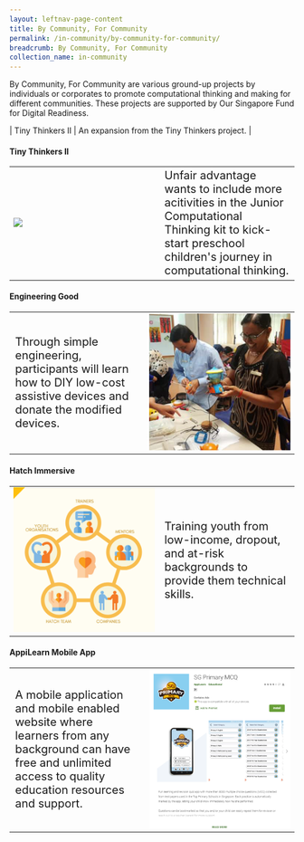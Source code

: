 ```yaml
---
layout: leftnav-page-content
title: By Community, For Community
permalink: /in-community/by-community-for-community/
breadcrumb: By Community, For Community
collection_name: in-community
---
```


By Community, For Community are various ground-up projects by individuals or corporates to promote computational thinking and making for different communities. These projects are supported by Our Singapore Fund for Digital Readiness. <br>


| Tiny Thinkers II | An expansion from the Tiny Thinkers project. |



#### **Tiny Thinkers II**

<table style="width: 100%;" border="0" cellpadding="10">
<tbody>
<tr>
<td style="width: 250px;"><img src="images/in-community/playmaker/20190914_0040.jpg" /></td>
<td style="font-size: 20px;">Unfair advantage wants to include more acitivities in the Junior Computational Thinking kit to kick-start preschool children's journey in computational thinking.<br /></td>
</tr>
</tbody>
</table>


#### **Engineering Good**

<table style="width: 100%;" border="0" cellpadding="10">
<tbody>
<tr>
<td style="font-size: 20px;">Through simple engineering, participants will learn how to DIY low-cost assistive devices and donate the modified devices.<br /></td>
<td style="width: 250px;"><img src="images/in-community/overview/Engineering-Good-1.png" /></td>
</tr>
</tbody>
</table>


#### **Hatch Immersive**

<table style="width: 100%;" border="0" cellpadding="10">
<tbody>
<tr>
<td style="width: 250px;"><img src="images/in-community/overview/Hatch-Immersive-2.png" /></td>
<td style="font-size: 20px;">Training youth from low-income, dropout, and at-risk backgrounds to provide them technical skills.<br /></td>
</tr>
</tbody>
</table>


#### **AppiLearn Mobile App**

<table style="width: 100%;" border="0" cellpadding="10">
<tbody>
<tr>
<td style="font-size: 20px;">A mobile application and mobile enabled website where learners from any background can have free and unlimited access to quality education resources and support.<br /></td>
<td style="width: 250px;"><img src="images/in-community/overview/AppiLearn.png" /></td>
</tr>
</tbody>
</table>
